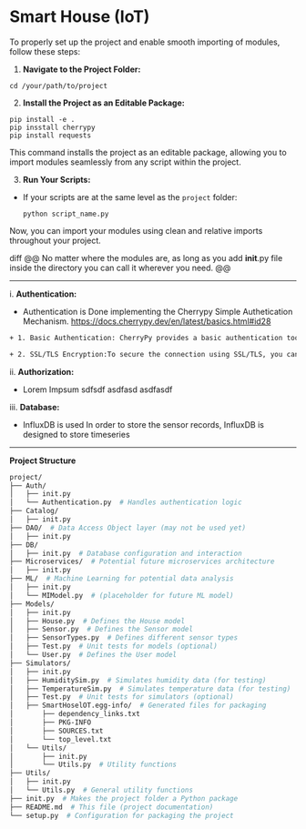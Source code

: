 
# Smart House (IoT)

To properly set up the project and enable smooth importing of modules, follow these steps:

1. **Navigate to the Project Folder:**
```
cd /your/path/to/project
```
2. **Install the Project as an Editable Package:**
```
pip install -e .
pip insstall cherrypy
pip install requests
```

This command installs the project as an editable package, allowing you to import modules seamlessly from any script within the project.


3. **Run Your Scripts:**
- If your scripts are at the same level as the `project` folder:
  ```
  python script_name.py
  ```
Now, you can import your modules using clean and relative imports throughout your project.

diff
@@ No matter where the modules are, as long as you add __init__.py file inside the directory you can call it wherever you need. @@

---
i. **Authentication:**
- Authentication is Done implementing the Cherrypy Simple Authetication Mechanism. https://docs.cherrypy.dev/en/latest/basics.html#id28
``` bash
+ 1. Basic Authentication: CherryPy provides a basic authentication tool that can be used to require users to authenticate before accessing certain parts of your site.

+ 2. SSL/TLS Encryption:To secure the connection using SSL/TLS, you can use CherryPy's tools.https tool. You need to have an SSL certificate and private key.
```

ii. **Authorization:**
- Lorem Impsum sdfsdf asdfasd asdfasdf

iii. **Database:**
- InfluxDB is used In order to store the sensor records, InfluxDB is designed to store timeseries


---
**Project Structure**

```bash
project/
├── Auth/
│   ├── init.py
│   └── Authentication.py  # Handles authentication logic
├── Catalog/
│   ├── init.py
├── DAO/  # Data Access Object layer (may not be used yet)
│   ├── init.py
├── DB/
│   ├── init.py  # Database configuration and interaction
├── Microservices/  # Potential future microservices architecture
│   ├── init.py
├── ML/  # Machine Learning for potential data analysis
│   ├── init.py
│   └── MIModel.py  # (placeholder for future ML model)
├── Models/
│   ├── init.py
│   ├── House.py  # Defines the House model
│   ├── Sensor.py  # Defines the Sensor model
│   ├── SensorTypes.py  # Defines different sensor types
│   ├── Test.py  # Unit tests for models (optional)
│   └── User.py  # Defines the User model
├── Simulators/
│   ├── init.py
│   ├── HumiditySim.py  # Simulates humidity data (for testing)
│   ├── TemperatureSim.py  # Simulates temperature data (for testing)
│   ├── Test.py  # Unit tests for simulators (optional)
│   ├── SmartHoselOT.egg-info/  # Generated files for packaging
│       ├── dependency_links.txt
│       ├── PKG-INFO
│       ├── SOURCES.txt
│       └── top_level.txt
│   └── Utils/
│       ├── init.py
│       └── Utils.py  # Utility functions
├── Utils/
│   ├── init.py
│   └── Utils.py  # General utility functions
├── init.py  # Makes the project folder a Python package
├── README.md  # This file (project documentation)
└── setup.py  # Configuration for packaging the project
```
